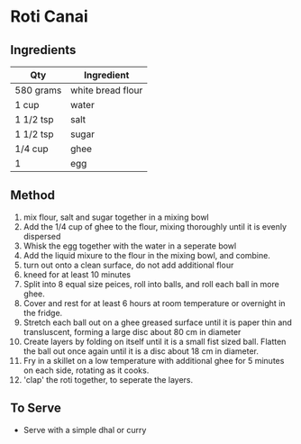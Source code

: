 # Roti Canai

## Ingredients

Qty|Ingredient
-|-
580 grams|white bread flour
1 cup|water
1 1/2 tsp|salt
1 1/2 tsp|sugar
1/4 cup|ghee
1|egg


## Method

1. mix flour, salt and sugar together in a mixing bowl
2. Add the 1/4 cup of ghee to the flour, mixing thoroughly until it is evenly dispersed
3. Whisk the egg together with the water in a seperate bowl
4. Add the liquid mixure to the flour in the mixing bowl, and combine.
5. turn out onto a clean surface, do not add additional flour
6. kneed for at least 10 minutes
7. Split into 8 equal size peices, roll into balls, and roll each ball in more ghee.
8. Cover and rest for at least 6 hours at room temperature or overnight in the fridge.
9. Stretch each ball out on a ghee greased surface until it is paper thin and transluscent, forming a large disc about 80 cm in diameter
10. Create layers by folding on itself until it is a small fist sized ball. Flatten the ball out once again until it is a disc about 18 cm in diameter. 
11. Fry in a skillet on a low temperature with additional ghee for 5 minutes on each side, rotating as it cooks.
12. 'clap' the roti together, to seperate the layers.


## To Serve

- Serve with a simple dhal or curry